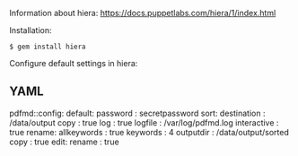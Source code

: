 Information about hiera: https://docs.puppetlabs.com/hiera/1/index.html

Installation:

``` 
$ gem install hiera
```

Configure default settings in hiera:

  YAML
  ---
  pdfmd::config:
    default:
      password    : secretpassword
    sort:
      destination : /data/output
      copy        : true
      log         : true
      logfile     : /var/log/pdfmd.log
      interactive : true
    rename:
      allkeywords : true
      keywords    : 4
      outputdir   : /data/output/sorted
      copy        : true
    edit:
     rename       : true

